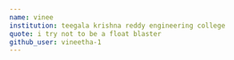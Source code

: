 ```yaml
---
name: vinee 
institution: teegala krishna reddy engineering college
quote: i try not to be a float blaster
github_user: vineetha-1
---
```

